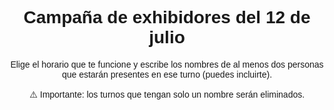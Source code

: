 <html lang="es">
<head>
  <meta charset="UTF-8" />
  <meta name="viewport" content="width=device-width, initial-scale=1.0"/>
  <title>Turnos campaña exhibidor</title>
  <style>
    body {
      font-family: Arial, sans-serif;
      text-align: center;
    }

    .turno {
      margin: 10px;
      padding: 10px;
      border: 1px solid black;
      display: inline-block;
      cursor: pointer;
      white-space: pre-line;
      width: 200px;
    }

    .ocupado {
      background-color: lightgray;
      cursor: not-allowed;
    }

    /* Modal */
    .modal {
      display: none;
      position: fixed;
      z-index: 999;
      left: 0;
      top: 0;
      width: 100%;
      height: 100%;
      overflow: auto;
      background-color: rgba(0, 0, 0, 0.5);
    }

    .modal-content {
      background-color: #fff;
      margin: 10% auto;
      padding: 20px;
      border: 1px solid #888;
      width: 300px;
      text-align: left;
      border-radius: 10px;
    }

    .modal-content input {
      width: 100%;
      padding: 8px;
      margin-top: 10px;
      margin-bottom: 10px;
    }

    .modal-content button {
      padding: 8px 16px;
      margin-right: 10px;
    }
  </style>
</head>
<body>
  <h1>Campaña de exhibidores del 12 de julio</h1>
<p>Elige el horario que te funcione y escribe los nombres de al menos dos personas que estarán presentes en ese turno (puedes incluirte).</p>
<p>⚠️ Importante: los turnos que tengan solo un nombre serán eliminados.</p>
  <div id="turnos"></div>

  <!-- Modal -->
  <div id="turnoModal" class="modal">
    <div class="modal-content">
      <h3>Confirmar Turno</h3>
      <p id="turnoSeleccionadoTexto"></p>
      <input type="text" id="nombreInput" placeholder="Escribe los nombres aquí">
      <br>
      <button id="confirmarBtn">Confirmar</button>
      <button id="cancelarBtn">Cancelar</button>
    </div>
  </div>

  <script type="module">
    import { initializeApp } from "https://www.gstatic.com/firebasejs/9.6.1/firebase-app.js";
    import { getDatabase, ref, get, set, onValue } from "https://www.gstatic.com/firebasejs/9.6.1/firebase-database.js";

    const firebaseConfig = {
      apiKey: "AIzaSyBnm4eifYOOoZ_H03Q0IOCmCs2E1ARPKQ0",
      authDomain: "exhibidores-37a1e.firebaseapp.com",
      databaseURL: "https://exhibidores-37a1e-default-rtdb.firebaseio.com/",
      projectId: "exhibidores-37a1e",
      storageBucket: "exhibidores-37a1e.appspot.com",
      messagingSenderId: "832454027212",
      appId: "1:832454027212:web:50dabadc51b3a559145f69",
      measurementId: "G-2BZD17QEL0"
    };

    const app = initializeApp(firebaseConfig);
    const database = getDatabase(app);

    const turnos = [
      { hora: '7:00 - 9:00', punto: 'Tibabuyes' },
      { hora: '9:00 - 11:00', punto: 'Tibabuyes' },
      { hora: '11:00 - 1:00 p.m.', punto: 'Tibabuyes' },
      { hora: '1:00 - 3:00 p.m.', punto: 'Tibabuyes' },
      { hora: '3:00 - 5:00 p.m.', punto: 'Tibabuyes' },
      { hora: '5:00 - 7:00 p.m.', punto: 'Tibabuyes' },
      { hora: '7:00 - 9:00', punto: 'Afidro' },
      { hora: '9:00 - 11:00', punto: 'Afidro' },
      { hora: '11:00 - 1:00 p.m.', punto: 'Afidro' },
      { hora: '1:00 - 3:00 p.m.', punto: 'Afidro' },
      { hora: '3:00 - 5:00 p.m.', punto: 'Afidro' },
      { hora: '5:00 - 7:00 p.m.', punto: 'Afidro' },
      { hora: '7:00 - 9:00', punto: 'Yaiti' },
      { hora: '9:00 - 11:00', punto: 'Yaiti' },
      { hora: '11:00 - 1:00 p.m.', punto: 'Yaiti' },
      { hora: '1:00 - 3:00 p.m.', punto: 'Yaiti' },
      { hora: '3:00 - 5:00 p.m.', punto: 'Yaiti' },
      { hora: '5:00 - 7:00 p.m.', punto: 'Yaiti' },
    ];

    let turnoActualSeleccionado = null;

    function cargarTurnos() {
      const turnosContainer = document.getElementById("turnos");
      turnosContainer.innerHTML = "";

      const turnosRef = ref(database, "turnosOcupados");

      get(turnosRef).then(snapshot => {
        const turnosOcupados = snapshot.val() || {};

        turnos.forEach((turno, index) => {
          const div = document.createElement("div");
          div.className = "turno";
          div.innerText = `${turno.hora} - ${turno.punto}`;

          if (turnosOcupados[index]) {
            div.classList.add("ocupado");
            div.innerText += `\nOcupado por: ${turnosOcupados[index]}`;
          } else {
            div.onclick = () => abrirModal(index);
          }

          turnosContainer.appendChild(div);
        });
      });
    }

    function abrirModal(index) {
      turnoActualSeleccionado = index;
      document.getElementById("turnoSeleccionadoTexto").innerText = `${turnos[index].hora} - ${turnos[index].punto}`;
      document.getElementById("nombreInput").value = "";
      document.getElementById("turnoModal").style.display = "block";
    }

    function cerrarModal() {
      document.getElementById("turnoModal").style.display = "none";
      document.getElementById("nombreInput").value = "";
      turnoActualSeleccionado = null;
    }

    // Confirmar selección
    document.getElementById("confirmarBtn").onclick = () => {
      const nombres = document.getElementById("nombreInput").value.trim();
      if (!nombres) {
        alert("Debes escribir los nombres de las dos o tres personas que estarán en el turno.");
        return;
      }

      const turnoRef = ref(database, `turnosOcupados/${turnoActualSeleccionado}`);
      get(turnoRef).then(snapshot => {
        if (!snapshot.exists()) {
          set(turnoRef, nombres).then(() => {
            cerrarModal();
            alert("Turno registrado con éxito.");
          });
        } else {
          cerrarModal();
          alert("Este turno ya ha sido ocupado.");
        }
      });
    };

    // Cancelar selección
    document.getElementById("cancelarBtn").onclick = () => {
      cerrarModal();
    };

    onValue(ref(database, "turnosOcupados"), cargarTurnos);
  </script>
</body>
</html>
